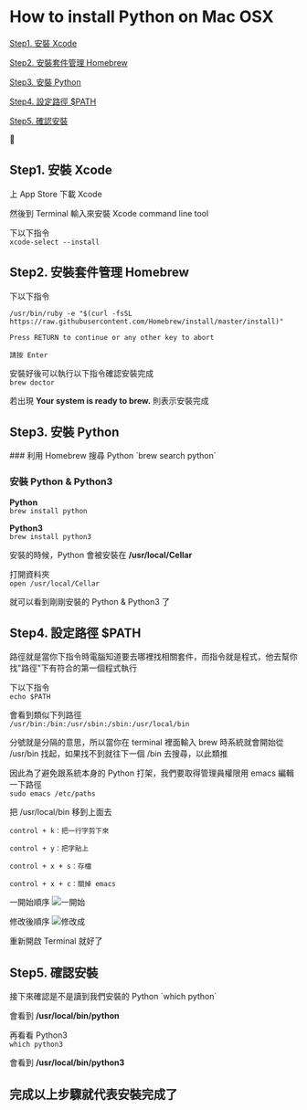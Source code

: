 # How to install Python on Mac OSX

[Step1. 安裝 Xcode](#tag-xcode)

[Step2. 安裝套件管理 Homebrew](#two)

[Step3. 安裝 Python](#three)

[Step4. 設定路徑 $PATH](#four)

[Step5. 確認安裝](#five)

<h2 id="tag-xcode"> Step1. 安裝 Xcode </h2>
上 App Store 下載 Xcode

然後到 Terminal 輸入來安裝 Xcode command line tool  

下以下指令  
`xcode-select --install`  

<h2 id="two"> Step2. 安裝套件管理 Homebrew </h2>

下以下指令  
```
/usr/bin/ruby -e "$(curl -fsSL https://raw.githubusercontent.com/Homebrew/install/master/install)"
```  

```
Press RETURN to continue or any other key to abort

請按 Enter
```  

安裝好後可以執行以下指令確認安裝完成  
`brew doctor`  

若出現 **Your system is ready to brew.** 則表示安裝完成  

<h2 id="three"> Step3. 安裝 Python </h2>
### 利用 Homebrew 搜尋 Python  
`brew search python`  

### 安裝 Python & Python3  

**Python**  
`brew install python`  

**Python3**  
`brew install python3`  

安裝的時候，Python 會被安裝在  **/usr/local/Cellar**  

打開資料夾  
`open /usr/local/Cellar`  

就可以看到剛剛安裝的 Python & Python3 了  

<h2 id="four"> Step4. 設定路徑 $PATH </h2>
路徑就是當你下指令時電腦知道要去哪裡找相關套件，而指令就是程式，他去幫你找"路徑"下有符合的第一個程式執行  

下以下指令  
`echo $PATH`  

會看到類似下列路徑  
`/usr/bin:/bin:/usr/sbin:/sbin:/usr/local/bin`  

分號就是分隔的意思，所以當你在 terminal 裡面輸入 brew 時系統就會開始從 /usr/bin 找起，如果找不到就往下一個 /bin 去搜尋，以此類推  

因此為了避免跟系統本身的 Python 打架，我們要取得管理員權限用 emacs 編輯一下路徑  
`sudo emacs /etc/paths`   

把 /usr/local/bin 移到上面去  

```
control + k：把一行字剪下來

control + y：把字貼上

control + x + s：存檔

control + x + c：關掉 emacs
```  

一開始順序
![一開始](https://i.imgur.com/XKxuTaK.png)

修改後順序
![修改成](https://i.imgur.com/FOAmJzd.png)

重新開啟 Terminal 就好了  

<h2 id="five"> Step5. 確認安裝  </h2>
接下來確認是不是讀到我們安裝的 Python  
`which python`  

會看到 **/usr/local/bin/python**  

再看看 Python3  
`which python3` 

會看到 **/usr/local/bin/python3**  

## 完成以上步驟就代表安裝完成了

